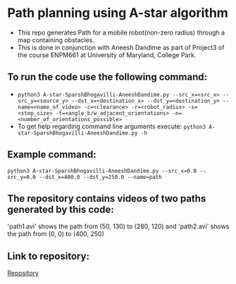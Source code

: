 # Path planning using A-star algorithm
- This repo generates Path for a mobile robot(non-zero radius) through a map containing obstacles.
- This is done in conjunction with Aneesh Dandime as part of Project3 of the course ENPM661 at University of Maryland, College Park.

## To run the code use the following command:
- `python3 A-star-SparshBhogavilli-AneeshDandime.py --src_x=<src_x> --src_y=<source_y> --dst_x=<destination_x> --dst_y=<destination_y> --name=<name_of_video> -c=<clearance> -r=<robot_radius> -s=<step_size> -t=<angle_b/w_adjacent_orientations> -n=<number_of_orientations_possible>`
- To get help regarding command line arguments execute: `python3 A-star-SparshBhogavilli-AneeshDandime.py -h`

## Example command:
`python3 A-star-SparshBhogavilli-AneeshDandime.py --src_x=0.0 --src_y=0.0 --dst_x=400.0 --dst_y=250.0 --name=path`

## The repository contains videos of two paths generated by this code:
'path1.avi' shows the path from (50, 130) to (280, 120) and 'path2.avi' shows the path from (0, 0) to (400, 250)

## Link to repository:
[Repository](https://github.com/sparsh-b/A-star_mobile-robot)
